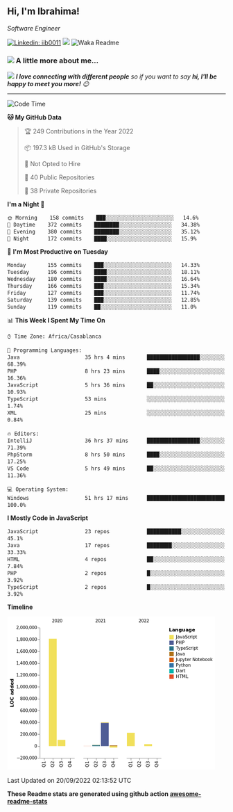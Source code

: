 <h2>Hi, I'm Ibrahima! </h2>
<p><em>Software Engineer 
</em></p>


[![Linkedin: iib0011](https://img.shields.io/badge/-iib0011-blue?style=flat-square&logo=Linkedin&logoColor=white&link=https://www.linkedin.com/in/iib0011/)](https://www.linkedin.com/in/iib0011/)
![](https://visitor-badge.glitch.me/badge?page_id=iib0011)
![Waka Readme](https://github.com/iib0011/iib0011/workflows/Waka%20Readme/badge.svg)


### <img src="https://media.giphy.com/media/VgCDAzcKvsR6OM0uWg/giphy.gif" width="50"> A little more about me...  


<img src="https://media.giphy.com/media/LnQjpWaON8nhr21vNW/giphy.gif" width="60"> <em><b>I love connecting with different people</b> so if you want to say <b>hi, I'll be happy to meet you more!</b> 😊</em>

---
<!--START_SECTION:waka-->
![Code Time](http://img.shields.io/badge/Code%20Time-1%2C102%20hrs%2038%20mins-blue)

**🐱 My GitHub Data** 

> 🏆 249 Contributions in the Year 2022
 > 
> 📦 197.3 kB Used in GitHub's Storage 
 > 
> 🚫 Not Opted to Hire
 > 
> 📜 40 Public Repositories 
 > 
> 🔑 38 Private Repositories  
 > 
**I'm a Night 🦉** 

```text
🌞 Morning    158 commits    ███░░░░░░░░░░░░░░░░░░░░░░   14.6% 
🌆 Daytime    372 commits    ████████░░░░░░░░░░░░░░░░░   34.38% 
🌃 Evening    380 commits    ████████░░░░░░░░░░░░░░░░░   35.12% 
🌙 Night      172 commits    ████░░░░░░░░░░░░░░░░░░░░░   15.9%

```
📅 **I'm Most Productive on Tuesday** 

```text
Monday       155 commits    ███░░░░░░░░░░░░░░░░░░░░░░   14.33% 
Tuesday      196 commits    ████░░░░░░░░░░░░░░░░░░░░░   18.11% 
Wednesday    180 commits    ████░░░░░░░░░░░░░░░░░░░░░   16.64% 
Thursday     166 commits    ███░░░░░░░░░░░░░░░░░░░░░░   15.34% 
Friday       127 commits    ███░░░░░░░░░░░░░░░░░░░░░░   11.74% 
Saturday     139 commits    ███░░░░░░░░░░░░░░░░░░░░░░   12.85% 
Sunday       119 commits    ██░░░░░░░░░░░░░░░░░░░░░░░   11.0%

```


📊 **This Week I Spent My Time On** 

```text
⌚︎ Time Zone: Africa/Casablanca

💬 Programming Languages: 
Java                     35 hrs 4 mins       █████████████████░░░░░░░░   68.39% 
PHP                      8 hrs 23 mins       ████░░░░░░░░░░░░░░░░░░░░░   16.36% 
JavaScript               5 hrs 36 mins       ██░░░░░░░░░░░░░░░░░░░░░░░   10.93% 
TypeScript               53 mins             ░░░░░░░░░░░░░░░░░░░░░░░░░   1.74% 
XML                      25 mins             ░░░░░░░░░░░░░░░░░░░░░░░░░   0.84%

🔥 Editors: 
IntelliJ                 36 hrs 37 mins      █████████████████░░░░░░░░   71.39% 
PhpStorm                 8 hrs 50 mins       ████░░░░░░░░░░░░░░░░░░░░░   17.25% 
VS Code                  5 hrs 49 mins       ██░░░░░░░░░░░░░░░░░░░░░░░   11.36%

💻 Operating System: 
Windows                  51 hrs 17 mins      █████████████████████████   100.0%

```

**I Mostly Code in JavaScript** 

```text
JavaScript               23 repos            ███████████░░░░░░░░░░░░░░   45.1% 
Java                     17 repos            ████████░░░░░░░░░░░░░░░░░   33.33% 
HTML                     4 repos             ██░░░░░░░░░░░░░░░░░░░░░░░   7.84% 
PHP                      2 repos             █░░░░░░░░░░░░░░░░░░░░░░░░   3.92% 
TypeScript               2 repos             █░░░░░░░░░░░░░░░░░░░░░░░░   3.92%

```


**Timeline**

![Chart not found](https://raw.githubusercontent.com/iib0011/iib0011/master/charts/bar_graph.png) 


 Last Updated on 20/09/2022 02:13:52 UTC
<!--END_SECTION:waka-->

**These Readme stats are generated using github action [awesome-readme-stats](https://github.com/iib0011/waka-readme-stats)**
